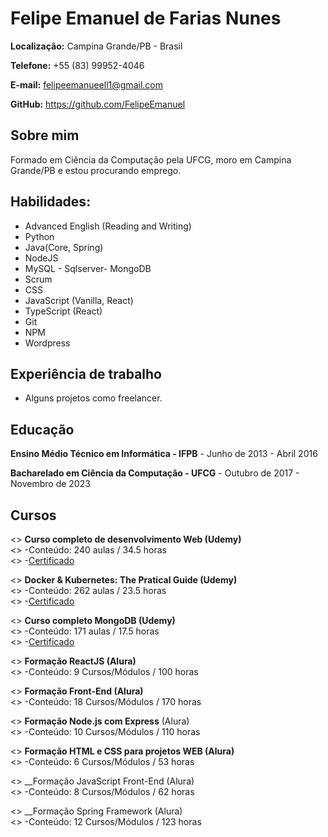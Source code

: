 # Felipe Emanuel de Farias Nunes

__Localização:__ Campina Grande/PB - Brasil

__Telefone:__ +55 (83) 99952-4046

__E-mail:__ felipeemanueell1@gmail.com

__GitHub:__ https://github.com/FelipeEmanuel

## Sobre mim

Formado em Ciência da Computação pela UFCG, moro em Campina Grande/PB e estou procurando emprego.

## Habilidades:
- Advanced English (Reading and Writing)
- Python
- Java(Core, Spring)</li>
- NodeJS</li>
- MySQL - Sqlserver- MongoDB
- Scrum
- CSS
- JavaScript (Vanilla, React)
- TypeScript (React)
- Git
- NPM
- Wordpress

## Experiência de trabalho

- Alguns projetos como freelancer.

## Educação

__Ensino Médio Técnico em Informática - IFPB__ - Junho de 2013 - Abril 2016

__Bacharelado em Ciência da Computação - UFCG__ - Outubro de 2017 - Novembro de 2023

## Cursos

<> __Curso completo de desenvolvimento Web (Udemy)__ <br/> 
<> -Conteúdo: 240 aulas / 34.5 horas <br/> 
<> -[Certificado](https://www.udemy.com/certificate/UC-be9d5283-a844-4627-b099-e484dd563b90/ "Visualizar!") <br/>

<> __Docker & Kubernetes: The Pratical Guide (Udemy)__ <br/> 
<> -Conteúdo: 262 aulas / 23.5 horas <br/> 
<> -[Certificado](https://www.udemy.com/certificate/UC-37512705-2234-4ed3-b369-a63954f0f7da/ "Visualizar!") <br/>

<> __Curso completo MongoDB (Udemy)__ <br/>
<> -Conteúdo: 171 aulas / 17.5 horas <br/>
<> -[Certificado](https://www.udemy.com/certificate/UC-99d931ff-d406-476d-8766-6d9b5de76d10/ "Visualizar!") <br/>

<> __Formação ReactJS (Alura)__ <br/> 
<> -Conteúdo: 9 Cursos/Módulos / 100 horas <br/> 

<> __Formação Front-End (Alura)__ <br/>
<> -Conteúdo: 18 Cursos/Módulos / 170 horas <br/>

<> __Formação Node.js com Express__ (Alura) <br/>
<> -Conteúdo: 10 Cursos/Módulos / 110 horas <br/>

<> __Formação HTML e CSS para projetos WEB (Alura)__ <br/>
<> -Conteúdo: 6 Cursos/Módulos / 53 horas <br/>

<> __Formação JavaScript Front-End (Alura) <br/>
<> -Conteúdo: 8 Cursos/Módulos / 62 horas <br/>

<> __Formação Spring Framework (Alura) <br/>
<> -Conteúdo: 12 Cursos/Módulos / 123 horas <br/>


